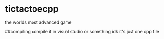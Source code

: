 # tictactoecpp
the worlds most advanced game

##compiling
compile it in visual studio or something idk it's just one cpp file
